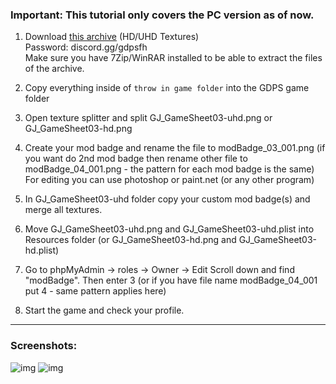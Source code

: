 ### **Important: This tutorial only covers the PC version as of now.**

1. Download [this archive](https://cdn.discordapp.com/attachments/702567317732589568/863182647471898674/Files.rar) (HD/UHD Textures)  
Password: discord.gg/gdpsfh  
Make sure you have 7Zip/WinRAR installed to be able to extract the files of the archive.

2. Copy everything inside of `throw in game folder` into the GDPS game folder

3. Open texture splitter and split GJ_GameSheet03-uhd.png or GJ_GameSheet03-hd.png

4. Create your mod badge and rename the file to modBadge_03_001.png
(if you want do 2nd mod badge then rename other file to modBadge_04_001.png - the pattern for each mod badge is the same)
For editing you can use photoshop or paint.net (or any other program)

5. In GJ_GameSheet03-uhd folder copy your custom mod badge(s) and merge all textures.

6. Move GJ_GameSheet03-uhd.png and GJ_GameSheet03-uhd.plist into Resources folder
(or GJ_GameSheet03-hd.png and GJ_GameSheet03-hd.plist)

7. Go to phpMyAdmin -> roles -> Owner -> Edit
Scroll down and find "modBadge". Then enter 3 (or if you have file name modBadge_04_001 put 4 - same pattern applies here)

7. Start the game and check your profile.
---
### **Screenshots:**


![img](https://cdn.discordapp.com/attachments/847870059896766464/863077737669197824/unknown.png)
![img](https://cdn.discordapp.com/attachments/847870059896766464/863077448266678273/unknown.png)
